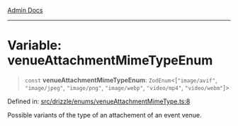 [Admin Docs](/)

***

# Variable: venueAttachmentMimeTypeEnum

> `const` **venueAttachmentMimeTypeEnum**: `ZodEnum`\<\[`"image/avif"`, `"image/jpeg"`, `"image/png"`, `"image/webp"`, `"video/mp4"`, `"video/webm"`\]\>

Defined in: [src/drizzle/enums/venueAttachmentMimeType.ts:8](https://github.com/Sourya07/talawa-api/blob/aac5f782223414da32542752c1be099f0b872196/src/drizzle/enums/venueAttachmentMimeType.ts#L8)

Possible variants of the type of an attachement of an event venue.
